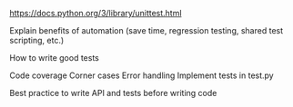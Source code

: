 https://docs.python.org/3/library/unittest.html

Explain benefits of automation (save time, regression testing, shared test scripting, etc.)

How to write good tests

Code coverage
Corner cases
Error handling
Implement tests in test.py

Best practice to write API and tests before writing code